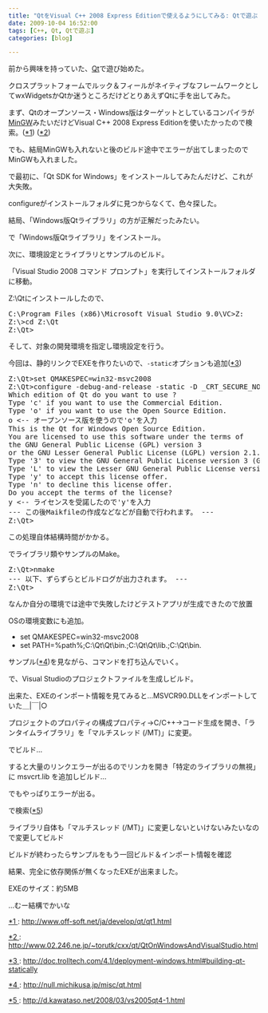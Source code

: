 ```yaml
---
title: "QtをVisual C++ 2008 Express Editionで使えるようにしてみる: Qtで遊ぶ 其の１"
date: 2009-10-04 16:52:00
tags: [C++, Qt, Qtで遊ぶ]
categories: [blog]

---
```


前から興味を持っていた、[Qt][1]で遊び始めた。

 [1]: http://qt.nokia.com/title-jp

クロスプラットフォームでルック＆フィールがネイティブなフレームワークとしてwxWidgetsかQtか迷うところだけどとりあえずQtに手を出してみた。

まず、Qtのオープンソース・Windows版はターゲットとしているコンパイラが[MinGW][2]みたいだけどVisual C++ 2008 Express Editionを使いたかったので検索。(<a href="#f1" name ="b1" title="http://www.off-soft.net/ja/develop/qt/qt1.html">*1</a>) (<a href="#f2" name ="b2" title="http://www.02.246.ne.jp/~torutk/cxx/qt/QtOnWindowsAndVisualStudio.html">*2</a>) 

 [2]: http://www.mingw.org/

でも、結局MinGWも入れないと後のビルド途中でエラーが出てしまったのでMinGWも入れました。



  


で最初に、「Qt SDK for Windows」をインストールしてみたんだけど、これが大失敗。

configureがインストールフォルダに見つからなくて、色々探した。

結局、「Windows版Qtライブラリ」の方が正解だったみたい。

で「Windows版Qtライブラリ」をインストール。



  


次に、環境設定とライブラリとサンプルのビルド。



  


「Visual Studio 2008 コマンド プロンプト」を実行してインストールフォルダに移動。

Z:\Qtにインストールしたので、

<pre>C:\Program Files (x86)\Microsoft Visual Studio 9.0\VC&gt;Z:
Z:\&gt;cd Z:\Qt
Z:\Qt&gt;
</pre>

そして、対象の開発環境を指定し環境設定を行う。

今回は、静的リンクでEXEを作りたいので、`-static`オプションも追加(<a href="#f3" name ="b3" title="http://doc.trolltech.com/4.1/deployment-windows.html#building-qt-statically">*3</a>) 

<pre>Z:\Qt&gt;set QMAKESPEC=win32-msvc2008
Z:\Qt&gt;configure -debug-and-release -static -D _CRT_SECURE_NO_WARNINGS
Which edition of Qt do you want to use ?
Type 'c' if you want to use the Commercial Edition.
Type 'o' if you want to use the Open Source Edition.
o &lt;-- オープンソース版を使うので'o'を入力
This is the Qt for Windows Open Source Edition.
You are licensed to use this software under the terms of
the GNU General Public License (GPL) version 3
or the GNU Lesser General Public License (LGPL) version 2.1.
Type '3' to view the GNU General Public License version 3 (GPLv3).
Type 'L' to view the Lesser GNU General Public License version 2.1 (LGPLv2.1).
Type 'y' to accept this license offer.
Type 'n' to decline this license offer.
Do you accept the terms of the license?
y &lt;-- ライセンスを受諾したので'y'を入力
--- この後Maikfileの作成などなどが自動で行われます。 ---
Z:\Qt&gt;
</pre>

この処理自体結構時間がかかる。



  


でライブラリ類やサンプルのMake。

<pre>Z:\Qt&gt;nmake
--- 以下、ずらずらとビルドログが出力されます。 ---
Z:\Qt&gt;
</pre>

なんか自分の環境では途中で失敗したけどテストアプリが生成できたので放置



  


OSの環境変数にも追加。

  * set QMAKESPEC=win32-msvc2008
  * set PATH=%path%;C:\Qt\Qt\bin\.;C:\Qt\Qt\lib\.;C:\Qt\bin\.



  


サンプル(<a href="#f4" name ="b4" title="http://null.michikusa.jp/misc/qt.html">*4</a>)を見ながら、コマンドを打ち込んでいく。 

で、Visual Studioのプロジェクトファイルを生成しビルド。

出来た、EXEのインポート情報を見てみると...MSVCR90.DLLをインポートしていた＿|￣|○



  


プロジェクトのプロパティの構成プロパティ→C/C++→コード生成を開き、「ランタイムライブラリ」を「マルチスレッド (/MT)」に変更。

でビルド...

すると大量のリンクエラーが出るのでリンカを開き「特定のライブラリの無視」に msvcrt.lib を追加しビルド...

でもやっぱりエラーが出る。

で検索(<a href="#f5" name ="b5" title="http://d.kawataso.net/2008/03/vs2005qt4-1.html">*5</a>) 

ライブラリ自体も「マルチスレッド (/MT)」に変更しないといけないみたいなので変更してビルド



  


ビルドが終わったらサンプルをもう一回ビルド＆インポート情報を確認

結果、完全に依存関係が無くなったEXEが出来ました。



  


EXEのサイズ：約5MB

...むー結構でかいな

<a href="#b1" name="f1">*1
</a>: http://www.off-soft.net/ja/develop/qt/qt1.html

<a href="#b2" name="f2">*2
</a>: http://www.02.246.ne.jp/~torutk/cxx/qt/QtOnWindowsAndVisualStudio.html

<a href="#b3" name="f3">*3
</a>: http://doc.trolltech.com/4.1/deployment-windows.html#building-qt-statically

<a href="#b4" name="f4">*4
</a>: http://null.michikusa.jp/misc/qt.html

<a href="#b5" name="f5">*5
</a>: http://d.kawataso.net/2008/03/vs2005qt4-1.html